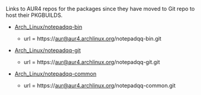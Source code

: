 Links to AUR4 repos for the packages since they have moved to Git repo to host their PKGBUILDS.

* [Arch_Linux/notepadqq-bin](https://aur4.archlinux.org/packages/notepadqq-bin/)
  * url = https://aur@aur4.archlinux.org/notepadqq-bin.git

* [Arch_Linux/notepadqq-git](https://aur4.archlinux.org/packages/notepadqq-git/)
  * url = https://aur@aur4.archlinux.org/notepadqq-git.git
	
* [Arch_Linux/notepadqq-common](https://aur4.archlinux.org/packages/notepadqq-common/)
  * url = https://aur@aur4.archlinux.org/notepadqq-common.git
